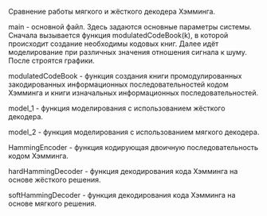 Сравнение работы мягкого и жёсткого декодера Хэмминга.

main - основной файл. Здесь задаются основные параметры системы. Сначала вызывается функция modulatedCodeBook(k), в которой происходит создание необходимы кодовых книг. Далее идёт моделирование при различных значения отношения сигнала к шуму. После строятся графики.

modulatedCodeBook - функция создания книги промодулированных закодированных информационных последовательностей кодом Хэмминга и книги изначальных информационных последовательностей.

model_1 - функция моделирования с использованием жёсткого декодера.

model_2 - функция моделирования с использованием мягкого декодера.

HammingEncoder - функция кодирующая двоичную последовательность кодом Хэмминга.

hardHammingDecoder - функция декодирования кода Хэмминга на основе жёсткого решения.

softHammingDecoder - функция декодирования кода Хэмминга на основе мягкого решения.
